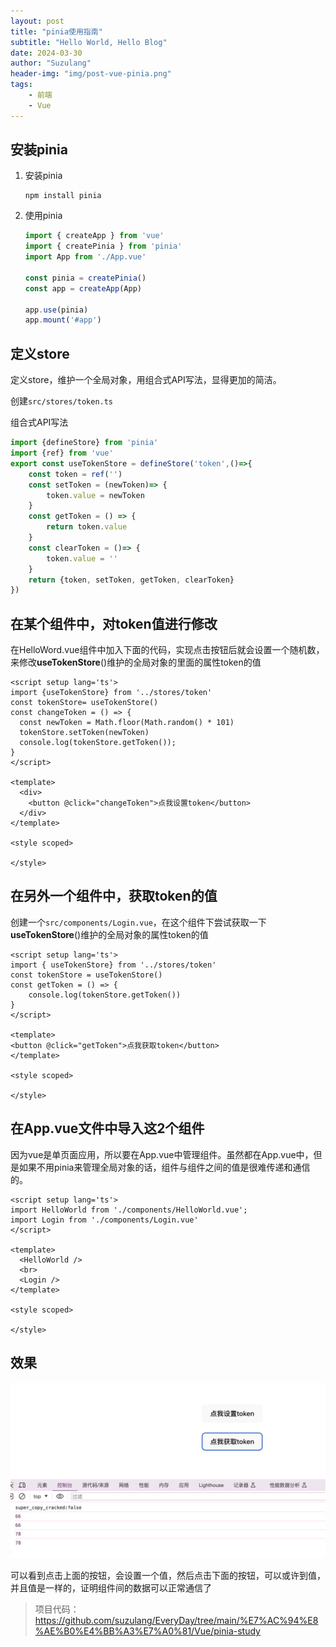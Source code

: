 ```yaml
---
layout: post
title: "pinia使用指南"
subtitle: "Hello World, Hello Blog"
date: 2024-03-30
author: "Suzulang"
header-img: "img/post-vue-pinia.png"
tags:
    - 前端
    - Vue
---
```


## 安装pinia

1. 安装pinia

   ```shell
   npm install pinia
   ```

2. 使用pinia

   ```ts
   import { createApp } from 'vue'
   import { createPinia } from 'pinia'
   import App from './App.vue'
   
   const pinia = createPinia()
   const app = createApp(App)
   
   app.use(pinia)
   app.mount('#app')
   ```



## 定义store

定义store，维护一个全局对象，用组合式API写法，显得更加的简洁。

创建`src/stores/token.ts`

组合式API写法

```ts
import {defineStore} from 'pinia'
import {ref} from 'vue'
export const useTokenStore = defineStore('token',()=>{
    const token = ref('')
    const setToken = (newToken)=> {
        token.value = newToken
    }
    const getToken = () => {
        return token.value
    }
    const clearToken = ()=> {
        token.value = ''
    }
    return {token, setToken, getToken, clearToken}
})
```

## 在某个组件中，对token值进行修改

在HelloWord.vue组件中加入下面的代码，实现点击按钮后就会设置一个随机数，来修改**useTokenStore**()维护的全局对象的里面的属性token的值

```vue
<script setup lang='ts'>
import {useTokenStore} from '../stores/token'
const tokenStore= useTokenStore()
const changeToken = () => {
  const newToken = Math.floor(Math.random() * 101)
  tokenStore.setToken(newToken)
  console.log(tokenStore.getToken());
}
</script>

<template>
  <div>
    <button @click="changeToken">点我设置token</button>
  </div>
</template>

<style scoped>

</style>
```

## 在另外一个组件中，获取token的值

创建一个`src/components/Login.vue`，在这个组件下尝试获取一下**useTokenStore**()维护的全局对象的属性token的值

```vue
<script setup lang='ts'>
import { useTokenStore} from '../stores/token'
const tokenStore = useTokenStore()
const getToken = () => {
    console.log(tokenStore.getToken())
}
</script>

<template>
<button @click="getToken">点我获取token</button>
</template>

<style scoped>

</style>
```



## 在App.vue文件中导入这2个组件

因为vue是单页面应用，所以要在App.vue中管理组件。虽然都在App.vue中，但是如果不用pinia来管理全局对象的话，组件与组件之间的值是很难传递和通信的。

```vue
<script setup lang='ts'>
import HelloWorld from './components/HelloWorld.vue';
import Login from './components/Login.vue'
</script>

<template>
  <HelloWorld />
  <br>
  <Login />
</template>

<style scoped>

</style>
```

## 效果

![image-20240322165322250](https://raw.githubusercontent.com/suzulang/typro-picgo/main/EveryDay/202403221653518.png)

可以看到点击上面的按钮，会设置一个值，然后点击下面的按钮，可以或许到值，并且值是一样的，证明组件间的数据可以正常通信了

> 项目代码：https://github.com/suzulang/EveryDay/tree/main/%E7%AC%94%E8%AE%B0%E4%BB%A3%E7%A0%81/Vue/pinia-study
